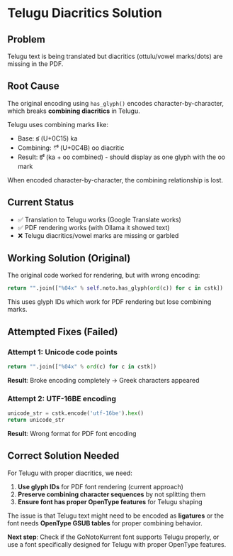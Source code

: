 # Telugu Diacritics Solution

## Problem
Telugu text is being translated but diacritics (ottulu/vowel marks/dots) are missing in the PDF.

## Root Cause
The original encoding using `has_glyph()` encodes character-by-character, which breaks **combining diacritics** in Telugu.

Telugu uses combining marks like:
- Base: క (U+0C15) ka
- Combining: ో (U+0C4B) oo diacritic  
- Result: కో (ka + oo combined) - should display as one glyph with the oo mark

When encoded character-by-character, the combining relationship is lost.

## Current Status
- ✅ Translation to Telugu works (Google Translate works)
- ✅ PDF rendering works (with Ollama it showed text)  
- ❌ Telugu diacritics/vowel marks are missing or garbled

## Working Solution (Original)

The original code worked for rendering, but with wrong encoding:
```python
return "".join(["%04x" % self.noto.has_glyph(ord(c)) for c in cstk])
```

This uses glyph IDs which work for PDF rendering but lose combining marks.

## Attempted Fixes (Failed)

### Attempt 1: Unicode code points
```python
return "".join(["%04x" % ord(c) for c in cstk])
```
**Result**: Broke encoding completely → Greek characters appeared

### Attempt 2: UTF-16BE encoding  
```python
unicode_str = cstk.encode('utf-16be').hex()
return unicode_str
```
**Result**: Wrong format for PDF font encoding

## Correct Solution Needed

For Telugu with proper diacritics, we need:

1. **Use glyph IDs** for PDF font rendering (current approach)
2. **Preserve combining character sequences** by not splitting them
3. **Ensure font has proper OpenType features** for Telugu shaping

The issue is that Telugu text might need to be encoded as **ligatures** or the font needs **OpenType GSUB tables** for proper combining behavior.

**Next step**: Check if the GoNotoKurrent font supports Telugu properly, or use a font specifically designed for Telugu with proper OpenType features.

